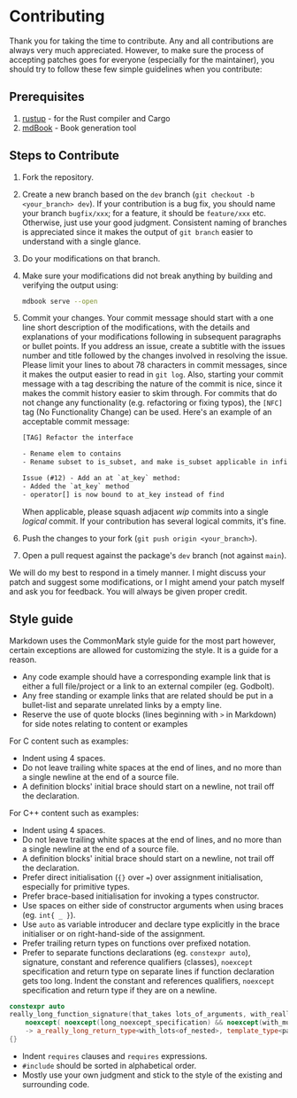 # Contributing

Thank you for taking the time to contribute.
Any and all contributions are always very much appreciated. However, to make sure the process of accepting patches goes for everyone (especially for the maintainer), you should try to follow these few simple guidelines when you contribute:

## Prerequisites

1. [rustup](https://www.rust-lang.org/tools/install) - for the Rust compiler and Cargo
2. [mdBook](https://rust-lang.github.io/mdBook/) - Book generation tool

## Steps to Contribute

1. Fork the repository.
2. Create a new branch based on the `dev` branch (`git checkout -b <your_branch> dev`).
   If your contribution is a bug fix, you should name your branch `bugfix/xxx`;
   for a feature, it should be `feature/xxx` etc. Otherwise, just use your good
   judgment. Consistent naming of branches is appreciated since it makes the
   output of `git branch` easier to understand with a single glance.
3. Do your modifications on that branch.
4. Make sure your modifications did not break anything by building and verifying the output using:

   ```sh
   mdbook serve --open
   ```

5. Commit your changes. Your commit message should start with a one line
   short description of the modifications, with the details and explanations
   of your modifications following in subsequent paragraphs or bullet points. If you address an issue, create a subtitle with the issues number and title followed by the changes involved in resolving the issue.
   Please limit your lines to about 78 characters in commit messages, since
   it makes the output easier to read in `git log`. Also, starting your commit
   message with a tag describing the nature of the commit is nice, since it
   makes the commit history easier to skim through. For commits that do not
   change any functionality (e.g. refactoring or fixing typos), the `[NFC]`
   tag (No Functionality Change) can be used. Here's an example of an
   acceptable commit message:

   ```txt
   [TAG] Refactor the interface

   - Rename elem to contains
   - Rename subset to is_subset, and make is_subset applicable in infix notation

   Issue (#12) - Add an at `at_key` method:
   - Added the `at_key` method
   - operator[] is now bound to at_key instead of find
   ```

   When applicable, please squash adjacent _wip_ commits into a single _logical_ commit.
   If your contribution has several logical commits, it's fine.
6. Push the changes to your fork (`git push origin <your_branch>`).
7. Open a pull request against the package's `dev` branch (not against `main`).

We will do my best to respond in a timely manner. I might discuss your patch and suggest some modifications, or I might amend your patch myself and ask you for feedback.
You will always be given proper credit.

## Style guide

Markdown uses the CommonMark style guide for the most part however, certain exceptions are allowed for customizing the style. It is a guide for a reason.

- Any code example should have a corresponding example link that is either a full file/project or a link to an external compiler (eg. Godbolt).
- Any free standing or example links that are related should be put in a bullet-list and separate unrelated links by a empty line.
- Reserve the use of quote blocks (lines beginning with `>` in Markdown) for side notes relating to content or examples

For C content such as examples:

- Indent using 4 spaces.
- Do not leave trailing white spaces at the end of lines, and no more than a
  single newline at the end of a source file.
- A definition blocks' initial brace should start on a newline, not trail off the declaration.

For C++ content such as examples:

- Indent using 4 spaces.
- Do not leave trailing white spaces at the end of lines, and no more than a
  single newline at the end of a source file.
- A definition blocks' initial brace should start on a newline, not trail off the declaration.
- Prefer direct initialisation (`{}` over `=`) over assignment initialisation, especially for primitive types.
- Prefer brace-based initialisation for invoking a types constructor.
- Use spaces on either side of constructor arguments when using braces (eg. `int{ _ }`).
- Use `auto` as variable introducer and declare type explicitly in the brace initialiser or on right-hand-side of the assignment.
- Prefer trailing return types on functions over prefixed notation.
- Prefer to separate functions declarations (eg. `constexpr auto`), signature, constant and reference qualifiers (classes), `noexcept` specification and return type on separate lines if function declaration gets too long. Indent the constant and references qualifiers, `noexcept` specification and return type if they are on a newline.

```cxx
constexpr auto
really_long_function_signature(that_takes lots_of_arguments, with_really long_names, for_types and_arguments)
    noexcept( noexcept(long_noexcept_specification) && noexcept(with_multiple_conditions) )
    -> a_really_long_return_type<with_lots<of_nested>, template_type<parameters, and_metaprogramming>>
{}
```

- Indent `requires` clauses and `requires` expressions.
- `#include` should be sorted in alphabetical order.
- Mostly use your own judgment and stick to the style of the existing and surrounding code.
